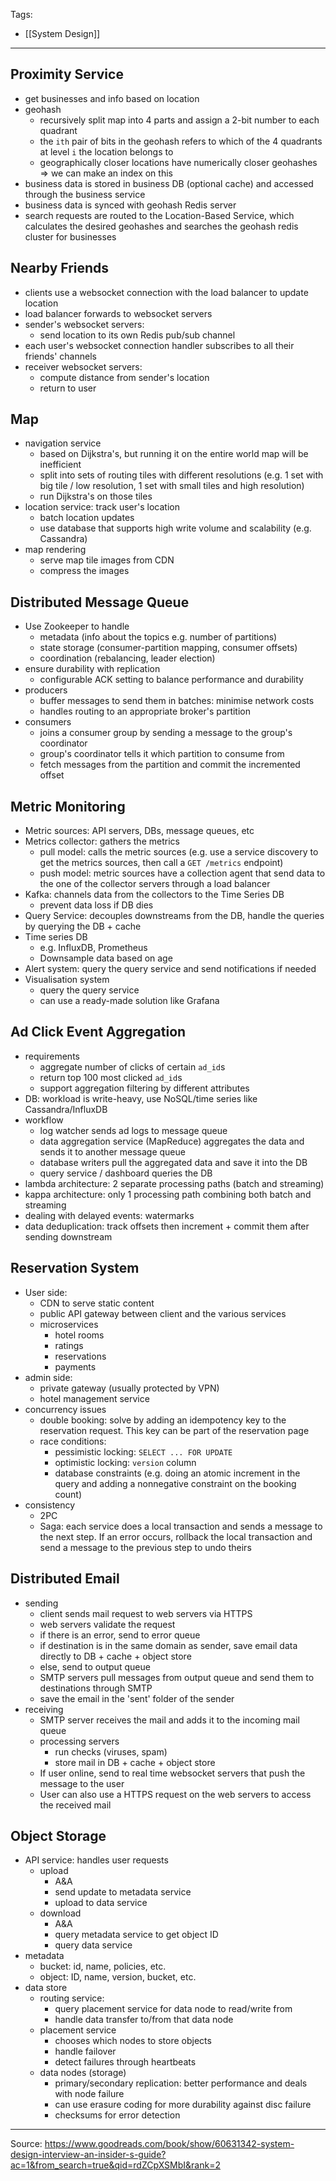 Tags:
- [[System Design]]
---
## Proximity Service
- get businesses and info based on location
- geohash
    - recursively split map into 4 parts and assign a 2-bit number to each quadrant
    - the `ith` pair of bits in the geohash refers to which of the 4 quadrants at level `i` the location belongs to
    - geographically closer locations have numerically closer geohashes => we can make an index on this
- business data is stored in business DB (optional cache) and accessed through the business service
- business data is synced with geohash Redis server
- search requests are routed to the Location-Based Service, which calculates the desired geohashes and searches the geohash redis cluster for businesses

## Nearby Friends
- clients use a websocket connection with the load balancer to update location
- load balancer forwards to websocket servers
- sender's websocket servers:
    - send location to its own Redis pub/sub channel
- each user's websocket connection handler subscribes to all their friends' channels
- receiver websocket servers:
    - compute distance from sender's location
    - return to user

## Map
- navigation service
    - based on Dijkstra's, but running it on the entire world map will be inefficient
    - split into sets of routing tiles with different resolutions (e.g. 1 set with big tile / low resolution, 1 set with small tiles and high resolution)
    - run Dijkstra's on those tiles
- location service: track user's location
    - batch location updates
    - use database that supports high write volume and scalability (e.g. Cassandra)
- map rendering
    - serve map tile images from CDN
    - compress the images

## Distributed Message Queue
- Use Zookeeper to handle
    - metadata (info about the topics e.g. number of partitions)
    - state storage (consumer-partition mapping, consumer offsets)
    - coordination (rebalancing, leader election)
- ensure durability with replication
    - configurable ACK setting to balance performance and durability
- producers
    - buffer messages to send them in batches: minimise network costs
    - handles routing to an appropriate broker's partition
- consumers
    - joins a consumer group by sending a message to the group's coordinator
    - group's coordinator tells it which partition to consume from
    - fetch messages from the partition and commit the incremented offset

## Metric Monitoring
- Metric sources: API servers, DBs, message queues, etc
- Metrics collector: gathers the metrics
    - pull model: calls the metric sources (e.g. use a service discovery to get the metrics sources, then call a `GET /metrics` endpoint)
    - push model: metric sources have a collection agent that send data to the one of the collector servers through a load balancer
- Kafka: channels data from the collectors to the Time Series DB
    - prevent data loss if DB dies
- Query Service: decouples downstreams from the DB, handle the queries by querying the DB + cache
- Time series DB
    - e.g. InfluxDB, Prometheus
    - Downsample data based on age
- Alert system: query the query service and send notifications if needed
- Visualisation system
    - query the query service
    - can use a ready-made solution like Grafana

## Ad Click Event Aggregation
- requirements
    - aggregate number of clicks of certain `ad_id`s
    - return top 100 most clicked `ad_id`s
    - support aggregation filtering by different attributes
- DB: workload is write-heavy, use NoSQL/time series like Cassandra/InfluxDB
- workflow
    - log watcher sends ad logs to message queue
    - data aggregation service (MapReduce) aggregates the data and sends it to another message queue
    - database writers pull the aggregated data and save it into the DB
    - query service / dashboard queries the DB
- lambda architecture: 2 separate processing paths (batch and streaming)
- kappa architecture: only 1 processing path combining both batch and streaming
- dealing with delayed events: watermarks
- data deduplication: track offsets then increment + commit them after sending downstream

## Reservation System
- User side:
    - CDN to serve static content
    - public API gateway between client and the various services
    - microservices
        - hotel rooms
        - ratings
        - reservations
        - payments
- admin side:
    - private gateway (usually protected by VPN)
    - hotel management service
- concurrency issues
    - double booking: solve by adding an idempotency key to the reservation request. This key can be part of the reservation page
    - race conditions:
        - pessimistic locking: `SELECT ... FOR UPDATE`
        - optimistic locking: `version` column
        - database constraints (e.g. doing an atomic increment in the query and adding a nonnegative constraint on the booking count)
- consistency
    - 2PC
    - Saga: each service does a local transaction and sends a message to the next step. If an error occurs, rollback the local transaction and send a message to the previous step to undo theirs

## Distributed Email
- sending
    - client sends mail request to web servers via HTTPS
    - web servers validate the request
    - if there is an error, send to error queue
    - if destination is in the same domain as sender, save email data directly to DB + cache + object store
    - else, send to output queue
    - SMTP servers pull messages from output queue and send them to destinations through SMTP
    - save the email in the 'sent' folder of the sender
- receiving
    - SMTP server receives the mail and adds it to the incoming mail queue
    - processing servers
        - run checks (viruses, spam)
        - store mail in DB + cache + object store
    - If user online, send to real time websocket servers that push the message to the user
    - User can also use a HTTPS request on the web servers to access the received mail

## Object Storage
- API service: handles user requests
    - upload
        - A&A
        - send update to metadata service
        - upload to data service
    - download
        - A&A
        - query metadata service to get object ID
        - query data service
- metadata
    - bucket: id, name, policies, etc.
    - object: ID, name, version, bucket, etc.
- data store
    - routing service: 
        - query placement service for data node to read/write from
        - handle data transfer to/from that data node
    - placement service
        - chooses which nodes to store objects
        - handle failover
        - detect failures through heartbeats
    - data nodes (storage)
        - primary/secondary replication: better performance and deals with node failure
        - can use erasure coding for more durability against disc failure
        - checksums for error detection
---
Source: https://www.goodreads.com/book/show/60631342-system-design-interview-an-insider-s-guide?ac=1&from_search=true&qid=rdZCpXSMbI&rank=2
